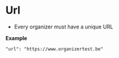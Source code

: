 ---
---

# Url

* Every organizer must have a unique URL

**Example**

```
"url": "https://www.organizertest.be"
```
